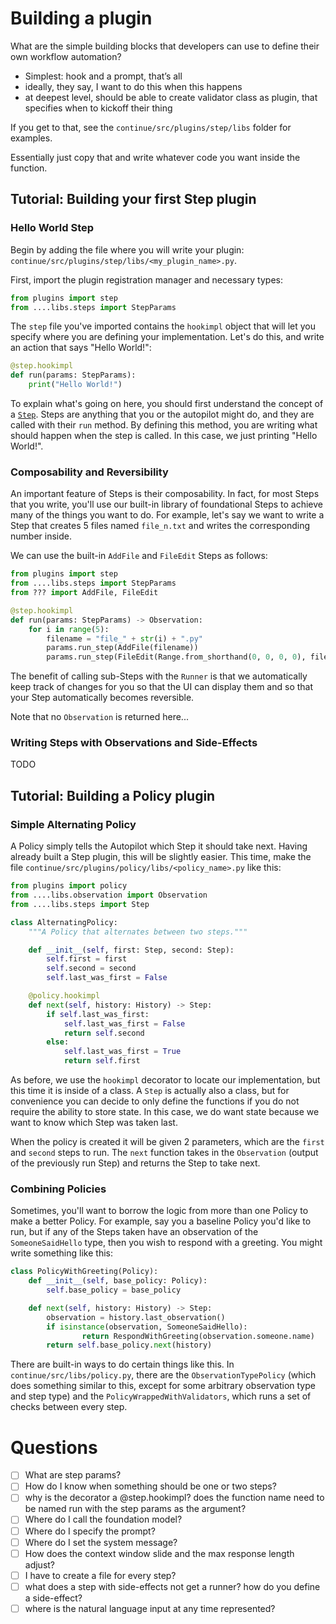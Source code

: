 # Building a plugin

What are the simple building blocks that developers can use to define their own workflow automation?

- Simplest: hook and a prompt, that’s all
- ideally, they say, I want to do this when this happens
- at deepest level, should be able to create validator class as plugin, that specifies when to kickoff their thing

If you get to that, see the `continue/src/plugins/step/libs` folder for examples.

Essentially just copy that and write whatever code you want inside the function.

## Tutorial: Building your first Step plugin

### Hello World Step

Begin by adding the file where you will write your plugin: `continue/src/plugins/step/libs/<my_plugin_name>.py`.

First, import the plugin registration manager and necessary types:

```python
from plugins import step
from ....libs.steps import StepParams
```

The `step` file you've imported contains the `hookimpl` object that will let you specify where you are defining your implementation. Let's do this, and write an action that says "Hello World!":

```python
@step.hookimpl
def run(params: StepParams):
    print("Hello World!")
```

To explain what's going on here, you should first understand the concept of a [`Step`](../concepts/steps.md). Steps are anything that you or the autopilot might do, and they are called with their `run` method. By defining this method, you are writing what should happen when the step is called. In this case, we just printing "Hello World!".

### Composability and Reversibility

An important feature of Steps is their composability. In fact, for most Steps that you write, you'll use our built-in library of foundational Steps to achieve many of the things you want to do. For example, let's say we want to write a Step that creates 5 files named `file_n.txt` and writes the corresponding number inside.

We can use the built-in `AddFile` and `FileEdit` Steps as follows:

```python
from plugins import step
from ....libs.steps import StepParams
from ??? import AddFile, FileEdit

@step.hookimpl
def run(params: StepParams) -> Observation:
    for i in range(5):
        filename = "file_" + str(i) + ".py"
        params.run_step(AddFile(filename))
        params.run_step(FileEdit(Range.from_shorthand(0, 0, 0, 0), filename, str(i)))
```

The benefit of calling sub-Steps with the `Runner` is that we automatically keep track of changes for you so that the UI can display them and so that your Step automatically becomes reversible.

Note that no `Observation` is returned here...

### Writing Steps with Observations and Side-Effects

TODO

## Tutorial: Building a Policy plugin

### Simple Alternating Policy

A Policy simply tells the Autopilot which Step it should take next. Having already built a Step plugin, this will be slightly easier. This time, make the file `continue/src/plugins/policy/libs/<policy_name>.py` like this:

```python
from plugins import policy
from ....libs.observation import Observation
from ....libs.steps import Step

class AlternatingPolicy:
    """A Policy that alternates between two steps."""

    def __init__(self, first: Step, second: Step):
        self.first = first
        self.second = second
        self.last_was_first = False

    @policy.hookimpl
    def next(self, history: History) -> Step:
        if self.last_was_first:
            self.last_was_first = False
            return self.second
        else:
            self.last_was_first = True
            return self.first
```

As before, we use the `hookimpl` decorator to locate our implementation, but this time it is inside of a class. A `Step` is actually also a class, but for convenience you can decide to only define the functions if you do not require the ability to store state. In this case, we do want state because we want to know which Step was taken last.

When the policy is created it will be given 2 parameters, which are the `first` and `second` steps to run. The `next` function takes in the `Observation` (output of the previously run Step) and returns the Step to take next.

### Combining Policies

Sometimes, you'll want to borrow the logic from more than one Policy to make a better Policy. For example, say you a baseline Policy you'd like to run, but if any of the Steps taken have an observation of the `SomeoneSaidHello` type, then you wish to respond with a greeting. You might write something like this:

```python
class PolicyWithGreeting(Policy):
    def __init__(self, base_policy: Policy):
        self.base_policy = base_policy

    def next(self, history: History) -> Step:
        observation = history.last_observation()
        if isinstance(observation, SomeoneSaidHello):
                return RespondWithGreeting(observation.someone.name)
        return self.base_policy.next(history)
```

There are built-in ways to do certain things like this. In `continue/src/libs/policy.py`, there are the `ObservationTypePolicy` (which does something similar to this, except for some arbitrary observation type and step type) and the `PolicyWrappedWithValidators`, which runs a set of checks between every step.

# Questions

- [ ] What are step params?
- [ ] How do I know when something should be one or two steps?
- [ ] why is the decorator a @step.hookimpl? does the function name need to be named run with the step params as the argument?
- [ ] Where do I call the foundation model?
- [ ] Where do I specify the prompt?
- [ ] Where do I set the system message?
- [ ] How does the context window slide and the max response length adjust?
- [ ] I have to create a file for every step?
- [ ] what does a step with side-effects not get a runner? how do you define a side-effect?
- [ ] where is the natural language input at any time represented?
